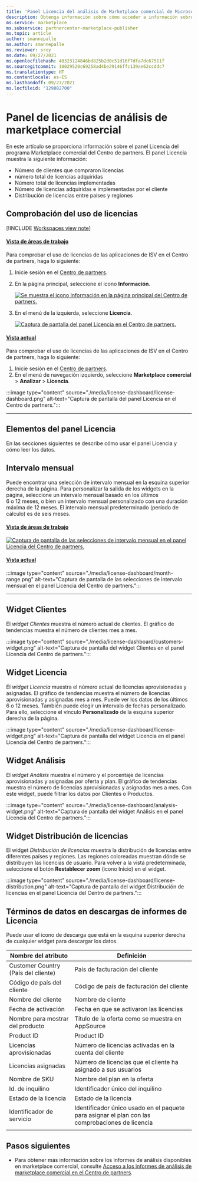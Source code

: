 ```yaml
---
title: 'Panel Licencia del análisis de Marketplace comercial de Microsoft en el Centro de partners: Azure Marketplace'
description: Obtenga información sobre cómo acceder a información sobre sus licencias con el panel Licencia en el análisis de Marketplace comercial.
ms.service: marketplace
ms.subservice: partnercenter-marketplace-publisher
ms.topic: article
author: smannepalle
ms.author: smannepalle
ms.reviewer: sroy
ms.date: 09/27/2021
ms.openlocfilehash: 40323124846bd825b2d0c51d16f7dfa7dc67511f
ms.sourcegitcommit: 10029520c69258ad4be29146ffc139ae62ccddc7
ms.translationtype: HT
ms.contentlocale: es-ES
ms.lasthandoff: 09/27/2021
ms.locfileid: "129082700"
---
```

# <a name="license-dashboard-in-commercial-marketplace-analytics"></a>Panel de licencias de análisis de marketplace comercial

En este artículo se proporciona información sobre el panel Licencia del programa Marketplace comercial del Centro de partners. El panel Licencia muestra la siguiente información:

- Número de clientes que compraron licencias
- número total de licencias adquiridas
- Número total de licencias implementadas
- Número de licencias adquiridas e implementadas por el cliente
- Distribución de licencias entre países y regiones

## <a name="check-license-usage"></a>Comprobación del uso de licencias

[!INCLUDE [Workspaces view note](./includes/preview-interface.md)]

#### <a name="workspaces-view"></a>[Vista de áreas de trabajo](#tab/workspaces-view)

Para comprobar el uso de licencias de las aplicaciones de ISV en el Centro de partners, haga lo siguiente:

1. Inicie sesión en el [Centro de partners](https://partner.microsoft.com/dashboard/home).
1. En la página principal, seleccione el icono **Información**.

    [ ![Se muestra el icono Información en la página principal del Centro de partners.](./media/workspaces/partner-center-insights-tile.png) ](./media/workspaces/partner-center-insights-tile.png#lightbox)

1. En el menú de la izquierda, seleccione **Licencia**.

    [ ![Captura de pantalla del panel Licencia en el Centro de partners.](./media/license-dashboard/license-dashboard-workspaces.png) ](./media/license-dashboard/license-dashboard-workspaces.png#lightbox)

#### <a name="current-view"></a>[Vista actual](#tab/current-view)

Para comprobar el uso de licencias de las aplicaciones de ISV en el Centro de partners, haga lo siguiente:

1. Inicie sesión en el [Centro de partners](https://go.microsoft.com/fwlink/?linkid=2165507).
1. En el menú de navegación izquierdo, seleccione **Marketplace comercial** > **Analizar** > **Licencia**.

:::image type="content" source="./media/license-dashboard/license-dashboard.png" alt-text="Captura de pantalla del panel Licencia en el Centro de partners.":::

---

## <a name="elements-of-the-license-dashboard"></a>Elementos del panel Licencia

En las secciones siguientes se describe cómo usar el panel Licencia y cómo leer los datos.

## <a name="month-range"></a>Intervalo mensual

Puede encontrar una selección de intervalo mensual en la esquina superior derecha de la página. Para personalizar la salida de los widgets en la página, seleccione un intervalo mensual basado en los últimos 6 o 12 meses, o bien un intervalo mensual personalizado con una duración máxima de 12 meses. El intervalo mensual predeterminado (período de cálculo) es de seis meses.

#### <a name="workspaces-view"></a>[Vista de áreas de trabajo](#tab/workspaces-view) 

[ ![Captura de pantalla de las selecciones de intervalo mensual en el panel Licencia del Centro de partners.](./media/license-dashboard/license-workspace-filters.png) ](./media/license-dashboard/license-workspace-filters.png#lightbox)

#### <a name="current-view"></a>[Vista actual](#tab/current-view) 

:::image type="content" source="./media/license-dashboard/month-range.png" alt-text="Captura de pantalla de las selecciones de intervalo mensual en el panel Licencia del Centro de partners.":::

---

## <a name="customers-widget"></a>Widget Clientes

El _widget Clientes_ muestra el número actual de clientes. El gráfico de tendencias muestra el número de clientes mes a mes.

:::image type="content" source="./media/license-dashboard/customers-widget.png" alt-text="Captura de pantalla del widget Clientes en el panel Licencia del Centro de partners.":::

## <a name="license-widget"></a>Widget Licencia

El _widget Licencia_ muestra el número actual de licencias aprovisionadas y asignadas. El gráfico de tendencias muestra el número de licencias aprovisionadas y asignadas mes a mes. Puede ver los datos de los últimos 6 o 12 meses. También puede elegir un intervalo de fechas personalizado. Para ello, seleccione el vínculo **Personalizado** de la esquina superior derecha de la página.

:::image type="content" source="./media/license-dashboard/license-widget.png" alt-text="Captura de pantalla del widget Licencia en el panel Licencia del Centro de partners.":::

## <a name="analysis-widget"></a>Widget Análisis

El _widget Análisis_ muestra el número y el porcentaje de licencias aprovisionadas y asignadas por oferta y plan. El gráfico de tendencias muestra el número de licencias aprovisionadas y asignadas mes a mes. Con este widget, puede filtrar los datos por Clientes o Productos.

:::image type="content" source="./media/license-dashboard/analysis-widget.png" alt-text="Captura de pantalla del widget Análisis en el panel Licencia del Centro de partners.":::

## <a name="license-distribution-widget"></a>Widget Distribución de licencias

El widget _Distribución de licencias_ muestra la distribución de licencias entre diferentes países y regiones. Las regiones coloreadas muestran dónde se distribuyen las licencias de usuario. Para volver a la vista predeterminada, seleccione el botón **Restablecer zoom** (icono Inicio) en el widget.

:::image type="content" source="./media/license-dashboard/license-distribution.png" alt-text="Captura de pantalla del widget Distribución de licencias en el panel Licencia del Centro de partners.":::

## <a name="data-terms-in-license-report-downloads"></a>Términos de datos en descargas de informes de Licencia

Puede usar el icono de descarga que está en la esquina superior derecha de cualquier widget para descargar los datos.

| Nombre del atributo | Definición |
| ------------ | ------------- |
| Customer Country (País del cliente) | País de facturación del cliente |
| Código de país del cliente | Código de país de facturación del cliente |
| Nombre del cliente | Nombre de cliente |
| Fecha de activación | Fecha en que se activaron las licencias |
| Nombre para mostrar del producto | Título de la oferta como se muestra en AppSource |
| Product ID | Product ID |
| Licencias aprovisionadas | Número de licencias activadas en la cuenta del cliente |
| Licencias asignadas | Número de licencias que el cliente ha asignado a sus usuarios |
| Nombre de SKU | Nombre del plan en la oferta |
| Id. de inquilino | Identificador único del inquilino |
| Estado de la licencia | Estado de la licencia |
| Identificador de servicio | Identificador único usado en el paquete para asignar el plan con las comprobaciones de licencia |
|||

## <a name="next-steps"></a>Pasos siguientes

- Para obtener más información sobre los informes de análisis disponibles en marketplace comercial, consulte [Acceso a los informes de análisis de marketplace comercial en el Centro de partners](analytics.md).
